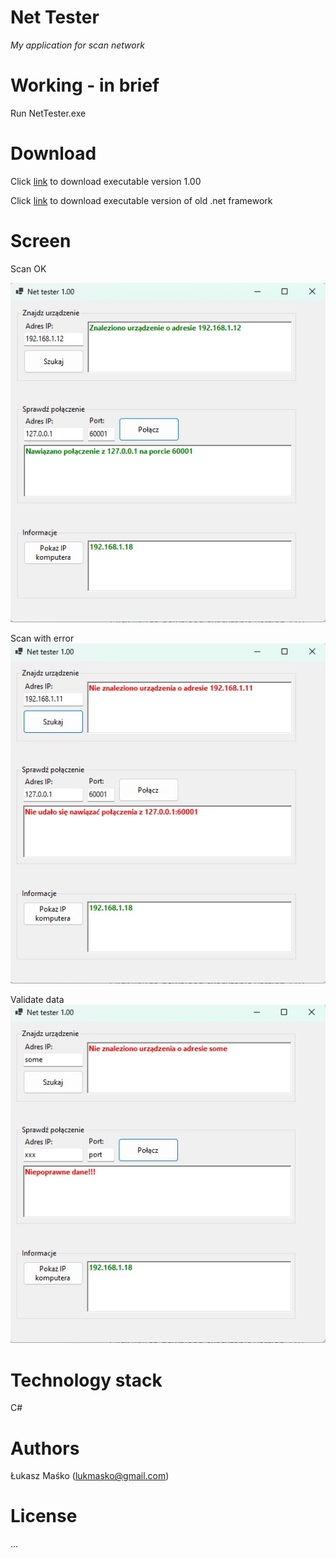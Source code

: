 # Net Tester
_My application for scan network_

# Working - in brief
Run NetTester.exe

# Download
Click [link](https://github.com/lukmasko/NetTester/raw/main/NetTester_latest_portable.zip) to download executable version 1.00

Click [link](https://github.com/lukmasko/NetTester/raw/main/NetTester_framework4_8_portable.zip) to download executable version of old .net framework

# Screen
Scan OK
<p>
	<img src="images/allok.jpg"/>
</p>


Scan with error
![Scan with error](images/errors.jpg)

Validate data
![Valid danta](images/valid.jpg)

# Technology stack
C#
    
# Authors
Łukasz Maśko (lukmasko@gmail.com)

# License
...